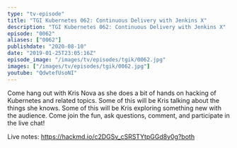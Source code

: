 ```yaml
---
type: "tv-episode"
title: "TGI Kubernetes 062: Continuous Delivery with Jenkins X"
description: "TGI Kubernetes 062: Continuous Delivery with Jenkins X"
episode: "0062"
aliases: ["0062"]
publishdate: "2020-08-10"
date: "2019-01-25T23:05:16Z"
episode_image: "/images/tv/episodes/tgik/0062.jpg"
images: ["/images/tv/episodes/tgik/0062.jpg"]
youtube: "QdwtefUsoNI"
---
```


Come hang out with Kris Nova as she does a bit of hands on hacking of Kubernetes and related topics. Some of this will be Kris talking about the things she knows. Some of this will be Kris exploring something new with the audience. Come join the fun, ask questions, comment, and participate in the live chat!

Live notes: https://hackmd.io/c2DGSv_cSRSTYtpGGd8y0g?both

